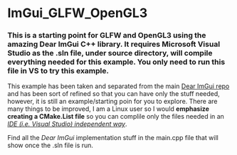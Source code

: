 # ImGui_GLFW_OpenGL3

### This is a starting point for GLFW and OpenGL3 using the amazing Dear ImGui C++ library. It requires Microsoft Visual Studio as the .sln file, under source directory, will compile everything needed for this example. You only need to run this file in VS to try this example.

This example has been taken and separated from the main [Dear ImGui repo](https://github.com/ocornut/imgui/tree/master/examples/example_glfw_opengl3) and has been sort of refined so that you can have only the stuff needed, however, it is still an example/starting poin for you to explore. There are many things to be improved, I am a Linux user so I would **emphasize creating a CMake.List file** so you can complile only the files needed in an [*IDE (i.e. Visual Studio) independent way*](https://github.com/dcoldeira/ImGui_single-board_OpenGL).   

Find all the *Dear ImGui* implementation stuff in the main.cpp file that will show once the .sln file is run.
